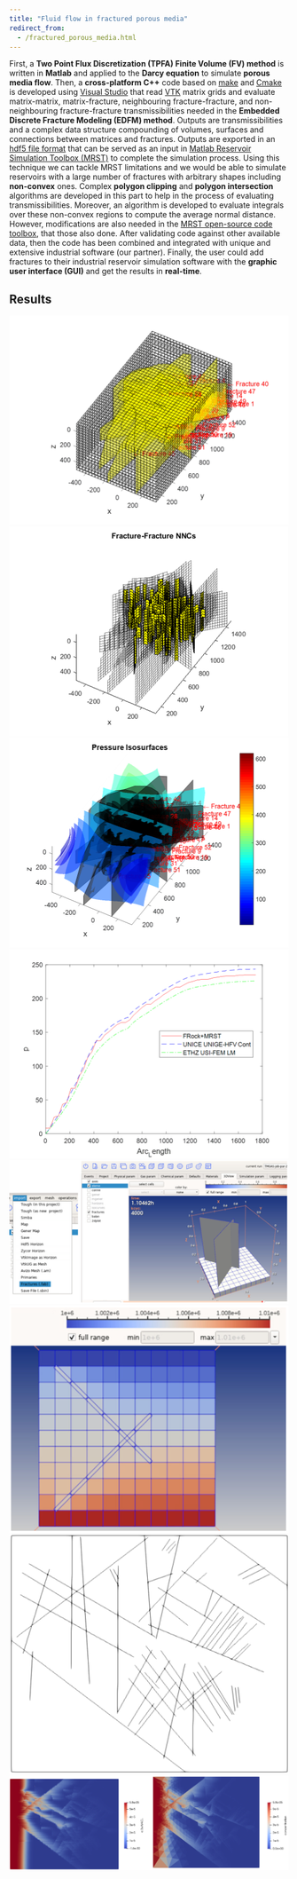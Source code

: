 ```yaml
---
title: "Fluid flow in fractured porous media"
redirect_from: 
  - /fractured_porous_media.html
---
```


First, a **Two Point Flux Discretization (TPFA) Finite Volume (FV) method** is written in **Matlab** and applied to the **Darcy equation** to simulate **porous media flow**. Then, a **cross-platform C++** code based on [make](https://www.gnu.org/software/make/) and [Cmake](https://cmake.org/) is developed using [Visual Studio](https://visualstudio.microsoft.com/) that read [VTK](https://vtk.org/) matrix grids and evaluate matrix-matrix, matrix-fracture, neighbouring fracture-fracture, and non-neighbouring fracture-fracture transmissibilities needed in the **Embedded Discrete Fracture Modeling (EDFM) method**.
Outputs are transmissibilities and a complex data structure compounding of volumes, surfaces and connections between matrices and fractures. Outputs are exported in an [hdf5 file format](https://www.hdfgroup.org/solutions/hdf5/) that can be served as an input in [Matlab Reservoir Simulation Toolbox (MRST)](https://www.sintef.no/projectweb/mrst/) to complete the simulation process. 
Using this technique we can tackle MRST limitations and we would be able to simulate reservoirs with a large number of fractures with arbitrary shapes including **non-convex** ones. 
Complex **polygon clipping** and **polygon intersection** algorithms are developed in this part to help in the process of evaluating transmissibilities. Moreover, an algorithm is developed to evaluate integrals over these non-convex regions to compute the average normal distance.
However, modifications are also needed in the [MRST open-source code toolbox](https://www.sintef.no/projectweb/mrst/), that those also done.
After validating code against other available data, then the code has been combined and integrated with unique and extensive industrial software (our partner).
Finally, the user could add fractures to their industrial reservoir simulation software with the **graphic user interface (GUI)** and get the results in **real-time**.

## Results
![a_field_case_52_fractures](/files/fractured_porous_media/Picture1.png)
![a_field_case_fractures_intersections_and_connections](/files/fractured_porous_media/Picture2.png)
![a_field_case_pressure_contour](/files/fractured_porous_media/Picture3.png)
![a_field_case_validation](/files/fractured_porous_media/Picture4.png)
![software_integration_fractures1](/files/fractured_porous_media/Picture5.png)
![software_integration_results1](/files/fractured_porous_media/Picture6.png)
![software_integration_fractures2](/files/fractured_porous_media/Picture7.png)
![software_integration_results2](/files/fractured_porous_media/Picture8.png)

